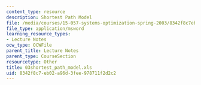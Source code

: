 ```yaml
---
content_type: resource
description: Shortest Path Model
file: /media/courses/15-057-systems-optimization-spring-2003/8342f8c7eb02a96d3fee978711f2d2c2_03shortest_path_model.xls
file_type: application/msword
learning_resource_types:
- Lecture Notes
ocw_type: OCWFile
parent_title: Lecture Notes
parent_type: CourseSection
resourcetype: Other
title: 03shortest_path_model.xls
uid: 8342f8c7-eb02-a96d-3fee-978711f2d2c2
---
```

